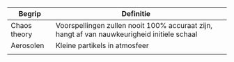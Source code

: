 | Begrip       | Definitie                                                                                   |     |
| ------------ | ------------------------------------------------------------------------------------------- | --- |
| Chaos theory | Voorspellingen zullen nooit 100% accuraat zijn, hangt af van nauwkeurigheid initiele schaal |     |
| Aerosolen    | Kleine partikels in atmosfeer                                                               |     |
|              |                                                                                             |     |
